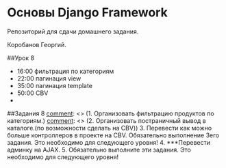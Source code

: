 # Основы Django Framework

Репозиторий для сдачи домашнего задания.

Коробанов Георгий.

##Урок 8
* 16:00 фильтрация по категориям
* 22:00 пагинация view
* 35:00 пагинация template
* 50:00 CBV
* 

##Задания 8
[comment]: <> (1. Организовать фильтрацию продуктов по категориям.)
[comment]: <> (2. Организовать постраничный вывод в каталоге.&#40;по возможности сделать на CBV&#41;)
3. Перевести как можно больше контроллеров в проекте на CBV. Обязательно выполнение 3его задания. Это необходимо для следующего уровня!
4. ***Перевести админку на AJAX.
5. Обязательно выполните эти задания. Это необходимо для следующего уровня!

[comment]: <> (##Задания 3)
[comment]: <> (1. Создать модель пользователя в проекте. Обязательно добавить поле с изображением и возраст . Выполнить настройки в файле конфигурации.)
[comment]: <> (2. Реализовать механизм аутентификации и авторизации в проекте.)
[comment]: <> (3. Реализовать механизм регистрации пользователя. И не забыть добавить logout)
[comment]: <> (4. Создать base.html для login.html и register.html в templates папке приложения authapp.)
[comment]: <> (* ##Урок 4)
[comment]: <> (* Создание приложения authapp, подключение модели)
[comment]: <> (* Создание модели User, изменение структуры urls)
[comment]: <> (* Регистрация приложения в admin)
[comment]: <> (* Обновление базы данных)
[comment]: <> (* Создание шаблонов и форм в authapp)
[comment]: <> (* Создание views, редактирование urls)
[comment]: <> (* Форма для регистрации)
[comment]: <> (* Шаблон и отображение регистрации)
[comment]: <> (* Добавление logout и ссылки на admin)
[comment]: <> (##Задания 4)
[comment]: <> (1. Создать модель пользователя в проекте. Обязательно добавить поле с изображением и возраст . Выполнить настройки в файле конфигурации.)
[comment]: <> (2. Реализовать механизм аутентификации и авторизации в проекте.)
[comment]: <> (3. Реализовать механизм регистрации пользователя. И не забыть добавить logout)
[comment]: <> (4. Создать base.html для login.html и register.html в templates папке приложения authapp.)
[comment]: <> (5. *Разобраться с механизмом валидации данных формы. Создать свои валидаторы.)
[comment]: <> (##Урок 5)
[comment]: <> (* 0:17 validator clean_username)
[comment]: <> (* 0:37 errors form.non_field_errors)
[comment]: <> (* 0:47 error | escape)
[comment]: <> (* 0:50 messages)
[comment]: <> (* 0:56 profile)
[comment]: <> (* 1:10 form template)
[comment]: <> (* 1:20 view instance)
[comment]: <> (* 1:24 фото пользователя)
[comment]: <> (* 1:27 post hw token multi-data url)
[comment]: <> (* 1:34 baskets)
[comment]: <> (* 1:49 backet_add)
[comment]: <> (* 2:07 sum)
[comment]: <> (* 2:15 basket_remove)
[comment]: <> (* 2:19 @login_required)
[comment]: <> (##Задания 5)
[comment]: <> (1. Реализовать механизм редактирования информации о пользователе &#40;личный кабинет&#41; в проекте. Обязательно реализовать механизм загрузки аватара пользователя и валидация на форме.)
[comment]: <> (2. Добавиь обработку ошибок для страниц авторизации и регистрации. И добавить сообщения об успешних действиях.)
[comment]: <> (3. Создать приложение корзины. Создать новую модель для корзины.)
[comment]: <> (4. Добавить включенный шаблон basket.html в profile.html. Реализовать вывод товаров корзины.)
[comment]: <> (5. Реализовать механизм добавления и удаление товара корзины.)
[comment]: <> (6. Создать метод sum&#40;&#41;, который будет отвечать за вывод итоговой стоимости для товара.)
[comment]: <> (7. Написать в модели корзины методы для определения общего количества и стоимости добавленных товаров. Вывести эти величины в шаблоне.)
[comment]: <> (8. *Добавить обработку ошибок для страницы профиля &#40;личного кабинета&#41;. И добавить сообщения об успешних действиях.)
[comment]: <> (##Урок 6)
[comment]: <> (* 0:13 total and sum)
[comment]: <> (* 0:19 property)
[comment]: <> (* 0:20 успешно сохранили профиль html)
[comment]: <> (* 0:30 message.success)
[comment]: <> (* 0:47 styles)
[comment]: <> (* 0:54 AJAX)
[comment]: <> (* 0:56 basket.js)
[comment]: <> (* 1:11 basket_edit)
[comment]: <> (* 1:21 send command from ajax)
[comment]: <> (* 1:35 ДЗ)
[comment]: <> (* 1:43 AJAX для добавления в корзину)
[comment]: <> (##Задания 6)
[comment]: <> (1. Добавить к модели корзины методы total_sum,&#40;&#41; и total_quantity&#40;&#41; и вывести в меню количество товара и их полную стоимость.)
[comment]: <> (2. Защитить доступ к корзине и личному кабинету декоратором @login_required.)
[comment]: <> (3. Реализовать асинхронное редактирование количества товаров в корзине при помощи AJAX.)
[comment]: <> (4. Сделать шаблон для детализации товара *)
[comment]: <> (##Урок 7)
[comment]: <> (* 0:13 DetailView)
[comment]: <> (* 0:24 админка)
[comment]: <> (* 0:37 шаблоны)
[comment]: <> (* 0:52 запуск admin)
[comment]: <> (* 1:00 контроллеры)
[comment]: <> (##Задания 7)
[comment]: <> (1. Создать приложение админки и интегрировать его в проект.)
[comment]: <> (2. Реализовать механизм CRUD для объектов пользователей магазина. Можно полностью удалять объекты &#40;не использовать свойство is_active&#41;)
[comment]: <> (3. Реализовать механизм CRUD для объектов категорий И товара. Можно полностью удалять объекты &#40;не использовать свойство is_active&#41;)
[comment]: <> (4. Защитить доступ к админке декоратором @user_passes_test.)
[comment]: <> (5. *Реализовать удаление через свойство is_active.)
[comment]: <> (6. *Реализовать «подсветку» в админке неактивных объектов пользователей и категорий.)
